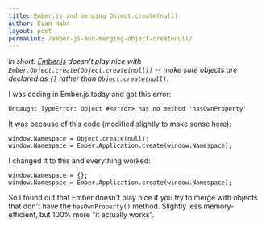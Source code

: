 ```yaml
---
title: Ember.js and merging Object.create(null)
author: Evan Hahn
layout: post
permalink: /ember-js-and-merging-object-createnull/
---
```

*In short: [Ember.js](http://emberjs.com) doesn't play nice with `Ember.Object.create(Object.create(null))` -- make sure objects are declared as `{}` rather than `Object.create(null)`.*

I was coding in Ember.js today and got this error:

    Uncaught TypeError: Object #<error> has no method 'hasOwnProperty'

It was because of this code (modified slightly to make sense here):

    window.Namespace = Object.create(null);
    window.Namespace = Ember.Application.create(window.Namespace);

I changed it to this and everything worked:

    window.Namespace = {};
    window.Namespace = Ember.Application.create(window.Namespace);

So I found out that Ember doesn't play nice if you try to merge with objects that don't have the `hasOwnProperty()` method. Slightly less memory-efficient, but 100% more "it actually works".
